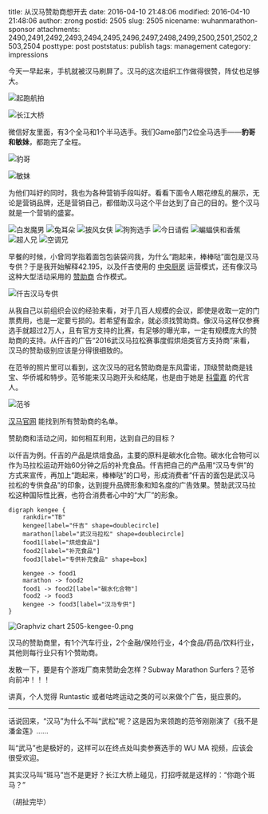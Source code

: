 title: 从汉马赞助商想开去
date: 2016-04-10 21:48:06
modified: 2016-04-10 21:48:06
author: zrong
postid: 2505
slug: 2505
nicename: wuhanmarathon-sponsor
attachments: 2490,2491,2492,2493,2494,2495,2496,2497,2498,2499,2500,2501,2502,2503,2504
posttype: post
poststatus: publish
tags: management
category: impressions

今天一早起来，手机就被汉马刷屏了。汉马的这次组织工作做得很赞，阵仗也足够大。

![起跑航拍][4]
<!--more-->
![长江大桥][5]

微信好友里面，有3个全马和1个半马选手。我们Game部门2位全马选手——**豹哥和敏妹**，都跑完了全程。

![豹哥][2]

![敏妹][3]

为他们叫好的同时，我也为各种营销手段叫好。看看下面令人眼花缭乱的展示，无论是营销品牌，还是营销自己，都借助汉马这个平台达到了自己的目的。整个汉马就是一个营销的盛宴。

![白发魔男][7]
![兔耳朵][8]
![披风女侠][9]
![狗狗选手][10]
![今日请假][11]
![蝙蝠侠和香蕉][12]
![超人兄][13]
![空调兄][14]

早餐的时候，小曾同学指着面包包装袋问我，为什么“跑起来，棒棒哒”面包是汉马专供？于是我开始解释42.195，以及仟吉使用的 [中央厨房][51] 运营模式，还有像汉马这种大型活动采用的 [赞助商][52] 合作模式。

![仟吉汉马专供][1]

从我自己以前组织会议的经验来看，对于几百人规模的会议，即使是收取一定的门票费用，也是一定要亏损的。若希望有盈余，就必须找赞助商。像汉马这样仅参赛选手就超过2万人，且有官方支持的比赛，有足够的曝光率，一定有规模庞大的赞助商的支持。从仟吉的广告“2016武汉马拉松赛事度假烘焙类官方支持商”来看，汉马的赞助级别应该是分得很细致的。

在范爷的照片里可以看到，这次汉马的冠名赞助商是东风雷诺，顶级赞助商是钱宝、华侨城和特步。范爷能来汉马跑开头和结尾，也是由于她是 [科雷嘉][53] 的代言人。

![范爷][6]

[汉马官网][54] 能找到所有赞助商的名单。

赞助商和活动之间，如何相互利用，达到自己的目标？

以仟吉为例。仟吉的产品是烘焙食品，主要的原料是碳水化合物。碳水化合物可以作为马拉松运动开始60分钟之后的补充食品。仟吉把自己的产品用“汉马专供”的方式来宣传，再加上“跑起来，棒棒哒”的口号，形成消费者“仟吉的面包是武汉马拉松的专供食品”的印象，达到提升品牌形象和知名度的广告效果。赞助武汉马拉松这种国际性比赛，也符合消费者心中的“大厂”的形象。

``` #graphviz name=kengee,type=png
digraph kengee { 
    rankdir="TB"
    kengee[label="仟吉" shape=doublecircle]
    marathon[label="武汉马拉松" shape=doublecircle]
    food1[label="烘焙食品"]
    food2[label="补充食品"]
    food3[label="专供补充食品" shape=box]

    kengee -> food1
    marathon -> food2
    food1 -> food2[label="碳水化合物"]
    food2 -> food3
    kengee -> food3[label="汉马专供"]
} 

```
![Graphviz chart 2505-kengee-0.png](/wp-content/uploads/2016/04/2505-kengee-0.png)


汉马的赞助商里，有1个汽车行业，2个金融/保险行业，4个食品/药品/饮料行业，其他则每行业只有1个赞助商。

发散一下，要是有个游戏厂商来赞助会怎样？Subway Marathon Surfers？范爷向前冲！！！

讲真，个人觉得 Runtastic 或者咕咚运动之类的可以来做个广告，挺应景的。

----

话说回来，“汉马”为什么不叫“武松”呢？这是因为来领跑的范爷刚刚演了《我不是潘金莲》……

叫“武马”也是极好的，这样可以在终点处叫卖参赛选手的 WU MA 视频，应该会很受欢迎。

其实汉马叫“斑马”岂不是更好？长江大桥上碰见，打招呼就是这样的：“你跑个斑马？”

（胡扯完毕）

[1]: http://zengrong.net/wp-content/uploads/2016/04/hanma01.jpg
[2]: http://zengrong.net/wp-content/uploads/2016/04/hanma02.jpg
[3]: http://zengrong.net/wp-content/uploads/2016/04/hanma03.jpg
[4]: http://zengrong.net/wp-content/uploads/2016/04/hanma04.jpg
[5]: http://zengrong.net/wp-content/uploads/2016/04/hanma05.jpg
[6]: http://zengrong.net/wp-content/uploads/2016/04/hanma06.jpg
[7]: http://zengrong.net/wp-content/uploads/2016/04/hanma07.jpg
[8]: http://zengrong.net/wp-content/uploads/2016/04/hanma08.jpg
[9]: http://zengrong.net/wp-content/uploads/2016/04/hanma09.jpg
[10]: http://zengrong.net/wp-content/uploads/2016/04/hanma10.jpg
[11]: http://zengrong.net/wp-content/uploads/2016/04/hanma11.jpg
[12]: http://zengrong.net/wp-content/uploads/2016/04/hanma12.jpg
[13]: http://zengrong.net/wp-content/uploads/2016/04/hanma13.jpg
[14]: http://zengrong.net/wp-content/uploads/2016/04/hanma14.jpg
[51]: http://baike.baidu.com/view/2124430.htm
[52]: http://baike.baidu.com/view/693361.htm
[53]: http://www.dongfeng-renault.com.cn/Infomation/News/2016/4/1
[54]: http://wuhanmarathon.org/html/hezuohuoban_Sponsor/zanzhushang/



